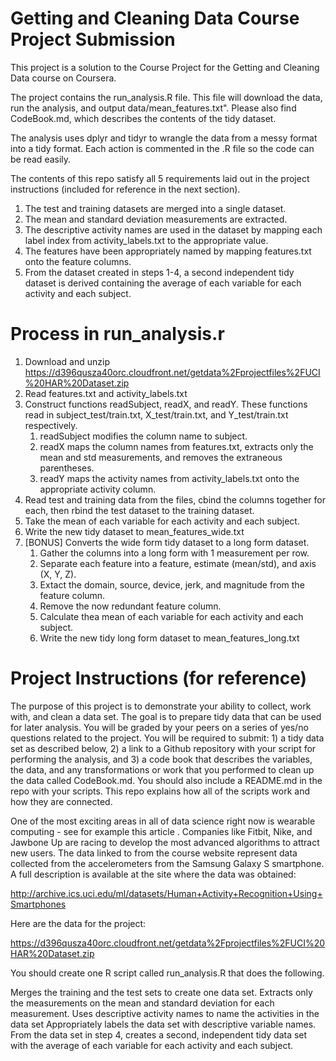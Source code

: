 # Getting and Cleaning Data Course Project Submission

This project is a solution to the Course Project for the Getting and Cleaning Data course on Coursera. 

The project contains the run_analysis.R file. This file will download the data, run the analysis, and output data/mean_features.txt". Please also find CodeBook.md, which describes the contents of the tidy dataset.

The analysis uses dplyr and tidyr to wrangle the data from a messy format into a tidy format. Each action is commented in the .R file so the code can be read easily.

The contents of this repo satisfy all 5 requirements laid out in the project instructions (included for reference in the next section).

1. The test and training datasets are merged into a single dataset.
2. The mean and standard deviation measurements are extracted.
3. The descriptive activity names are used in the dataset by mapping each label index from activity_labels.txt to the appropriate value.
4. The features have been appropriately named by mapping features.txt onto the feature columns.
5. From the dataset created in steps 1-4, a second independent tidy dataset is derived containing the average of each variable for each activity and each subject.

# Process in run_analysis.r

1. Download and unzip https://d396qusza40orc.cloudfront.net/getdata%2Fprojectfiles%2FUCI%20HAR%20Dataset.zip
2. Read features.txt and activity_labels.txt
3. Construct functions readSubject, readX, and readY. These functions read in subject_test/train.txt, X_test/train.txt, and Y_test/train.txt respectively.
    1. readSubject modifies the column name to subject.
    2. readX maps the column names from features.txt, extracts only the mean and std measurements, and removes the extraneous parentheses. 
    3. readY maps the activity names from activity_labels.txt onto the appropriate activity column.
4. Read test and training data from the files, cbind the columns together for each, then rbind the test dataset to the training dataset.
5. Take the mean of each variable for each activity and each subject.
6. Write the new tidy dataset to mean_features_wide.txt
7. [BONUS] Converts the wide form tidy dataset to a long form dataset.
    1. Gather the columns into a long form with 1 measurement per row.
    2. Separate each feature into a feature, estimate (mean/std), and axis (X, Y, Z).
    3. Extact the domain, source, device, jerk, and magnitude from the feature column.
    4. Remove the now redundant feature column.
    5. Calculate thea mean of each variable for each activity and each subject.
    6. Write the new tidy long form dataset to mean_features_long.txt

# Project Instructions (for reference)

The purpose of this project is to demonstrate your ability to collect, work with, and clean a data set. The goal is to prepare tidy data that can be used for later analysis. You will be graded by your peers on a series of yes/no questions related to the project. You will be required to submit: 1) a tidy data set as described below, 2) a link to a Github repository with your script for performing the analysis, and 3) a code book that describes the variables, the data, and any transformations or work that you performed to clean up the data called CodeBook.md. You should also include a README.md in the repo with your scripts. This repo explains how all of the scripts work and how they are connected.

One of the most exciting areas in all of data science right now is wearable computing - see for example this article . Companies like Fitbit, Nike, and Jawbone Up are racing to develop the most advanced algorithms to attract new users. The data linked to from the course website represent data collected from the accelerometers from the Samsung Galaxy S smartphone. A full description is available at the site where the data was obtained:

http://archive.ics.uci.edu/ml/datasets/Human+Activity+Recognition+Using+Smartphones

Here are the data for the project:

https://d396qusza40orc.cloudfront.net/getdata%2Fprojectfiles%2FUCI%20HAR%20Dataset.zip

You should create one R script called run_analysis.R that does the following.

Merges the training and the test sets to create one data set.
Extracts only the measurements on the mean and standard deviation for each measurement.
Uses descriptive activity names to name the activities in the data set
Appropriately labels the data set with descriptive variable names.
From the data set in step 4, creates a second, independent tidy data set with the average of each variable for each activity and each subject.